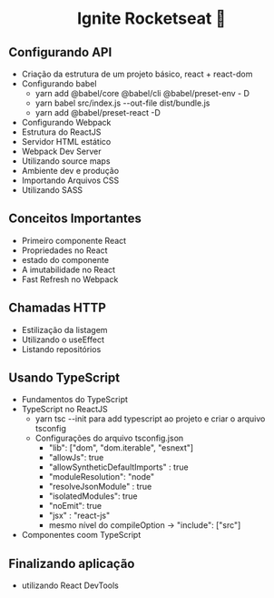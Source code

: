 <h1 align="center">Ignite Rocketseat 🚀</h1>


## Configurando API
 - Criação da estrutura de um projeto básico, react + react-dom
 - Configurando babel
   - yarn add @babel/core @babel/cli @babel/preset-env - D
   - yarn babel src/index.js --out-file dist/bundle.js
   - yarn add @babel/preset-react -D
 - Configurando Webpack
 - Estrutura do ReactJS
 - Servidor HTML estático
 - Webpack Dev Server
 - Utilizando source maps
 - Ambiente dev e produção
 - Importando Arquivos CSS
 - Utilizando SASS
 
## Conceitos Importantes
 - Primeiro componente React
 - Propriedades no React
 - estado do componente 
 - A imutabilidade no React
 - Fast Refresh no Webpack

## Chamadas HTTP
 - Estilização da listagem
 - Utilizando o useEffect
 - Listando repositórios 

## Usando TypeScript
 - Fundamentos do TypeScript
 - TypeScript no ReactJS
   - yarn tsc --init para add typescript ao projeto e criar o arquivo tsconfig
   - Configurações do arquivo tsconfig.json
     - "lib": ["dom", "dom.iterable", "esnext"]
     - "allowJs": true
     - "allowSyntheticDefaultImports" : true
     - "moduleResolution": "node"
     - "resolveJsonModule" : true
     - "isolatedModules": true
     - "noEmit": true
     - "jsx" : "react-js"
     - mesmo nível do compileOption -> "include": ["src"]
 - Componentes coom TypeScript

## Finalizando aplicação
 - utilizando React DevTools
 
